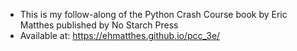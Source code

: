 - This is my follow-along of the Python Crash Course book by Eric Matthes published by No Starch Press
- Available at: https://ehmatthes.github.io/pcc_3e/